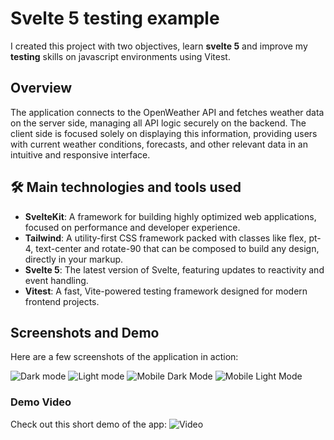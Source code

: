 # Svelte 5 testing example

I created this project with two objectives, learn **svelte 5** and improve my **testing** skills on javascript environments using Vitest.

## Overview

The application connects to the OpenWeather API and fetches weather data on the server side, managing all API logic securely on the backend. The client side is focused solely on displaying this information, providing users with current weather conditions, forecasts, and other relevant data in an intuitive and responsive interface.

## 🛠️ Main technologies and tools used

- **SvelteKit**: A framework for building highly optimized web applications, focused on performance and developer experience.
- **Tailwind**: A utility-first CSS framework packed with classes like flex, pt-4, text-center and rotate-90 that can be composed to build any design, directly in your markup.
- **Svelte 5**: The latest version of Svelte, featuring updates to reactivity and event handling.
- **Vitest**: A fast, Vite-powered testing framework designed for modern frontend projects.

## Screenshots and Demo

Here are a few screenshots of the application in action:

<img src="./static/readme_images/dark_mode.png" alt="Dark mode" style="max-width: 1300px;"/>
<img src="./static/readme_images/light_mode.png" alt="Light mode" style="max-width: 1300px;"/>
<img src="./static/readme_images/mobile_dark.png" alt="Mobile Dark Mode" style="max-width: 500px;"/>
<img src="./static/readme_images/mobile_light.png" alt="Mobile Light Mode" style="max-width: 500px;"/>

### Demo Video

Check out this short demo of the app:
![Video](./static/readme_images/demo.gif)
